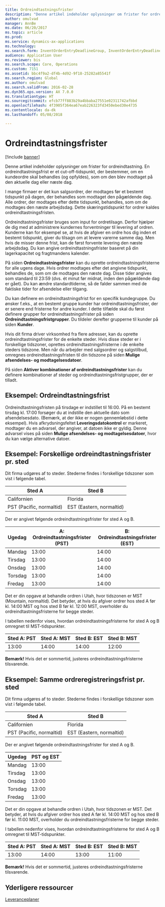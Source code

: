 ```yaml
---
title: Ordreindtastningsfrister
description: "Denne artikel indeholder oplysninger om frister for ordreindtastning. En ordreindtastningsfrist er et cut-off-tidspunkt, der bestemmer, om en kundeordre skal behandles (og opfyldes), som om den blev modtaget på den aktuelle dag eller næste dag."
author: omulvad
manager: AnnBe
ms.date: 06/20/2017
ms.topic: article
ms.prod: 
ms.service: dynamics-ax-applications
ms.technology: 
ms.search.form: InventOrderEntryDeadlineGroup, InventOrderEntryDeadlineParameters, InventOrderEntryDeadlineTable
audience: Application User
ms.reviewer: bis
ms.search.scope: Core, Operations
ms.custom: 7151
ms.assetid: bbc4f9a2-df4b-4d92-9f18-25282a85541f
ms.search.region: Global
ms.author: omulvad
ms.search.validFrom: 2016-02-28
ms.dyn365.ops.version: AX 7.0.0
ms.translationtype: HT
ms.sourcegitcommit: efcb77ff883b29a4bbaba27551e02311742afbbd
ms.openlocfilehash: 4f3905f364ea67eab226323fd3450ebed30e4735
ms.contentlocale: da-dk
ms.lasthandoff: 05/08/2018

---
```


# <a name="order-entry-deadlines"></a>Ordreindtastningsfrister

[!include [banner](../includes/banner.md)]

Denne artikel indeholder oplysninger om frister for ordreindtastning. En ordreindtastningsfrist er et cut-off-tidspunkt, der bestemmer, om en kundeordre skal behandles (og opfyldes), som om den blev modtaget på den aktuelle dag eller næste dag.

I mange firmaer er det kun salgsordrer, der modtages før et bestemt tidspunkt på dagen, der behandles som modtaget den pågældende dag. Alle ordrer, der modtages efter dette tidspunkt, behandles, som om de modtages den næste arbejdsdag. Dette skæringstidspunkt for ordrer kaldes ordreindtastningsfristen.  

Ordreindtastningsfrister bruges som input for ordretilsagn. Derfor hjælper de dig med at administrere kundernes forventninger til levering af ordren. Kunderne kan for eksempel se, at hvis de afgiver en ordre hos dig inden et bestemt tidspunkt, giver du tilsagn om at levere varerne samme dag. Men hvis de misser denne frist, kan de først forvente levering den næste arbejdsdag. Du kan angive ordreindtastningsfrister baseret på din lagerkapacitet og fragtmandens kalender.  

På siden **Ordreindtastningsfrister** kan du oprette ordreindtastningsfristerne for alle ugens dage. Hvis ordrer modtages efter det angivne tidspunkt, behandles de, som om de modtages den næste dag. Disse tider angives som standard til 23:59 (dvs. ét minut før midnat, inden den pågældende dag er gået). Du kan ændre standardtiderne, så de falder sammen med de faktiske tider for afsendelse eller tilgang.  

Du kan definere en ordreindtastningsfrist for en specifik kundegruppe. Du ønsker f.eks., at en bestemt gruppe kunder har ordreindtastningsfrister, der er senere end fristerne for andre kunder. I dette tilfælde skal du først definere grupper for ordreindtastningsfrister på siden **Ordreindtastningsfristgrupper**. Du tildeler derefter grupperne til kunder på siden **Kunder**.  

Hvis dit firma driver virksomhed fra flere adresser, kan du oprette ordreindtastningsfrister for de enkelte steder. Hvis disse steder er i forskellige tidszoner, oprettes ordreindtastningsfristerne i de enkelte steders tidszone. Men når du arbejder med salgsordrer og salgstilbud, omregnes ordreindtastningsfristen til din tidszone på siden **Mulige afsendelses- og modtagelsesdatoer**.  

På siden **Aktiver kombinationer af ordreindtastningsfrister** kan du definere kombinationer af steder og ordreindtastningsfristgrupper, der er tilladt.

## <a name="example-order-entry-deadline"></a>Eksempel: Ordreindtastningsfrist
Ordreindtastningsfristen på tirsdage er indstillet til 16:00. På en bestemt tirsdag kl. 17:00 forsøger du at indstille den aktuelle dato som afsendelsesdato. (Bemærk, at der ikke er nogen gennemløbstid i dette eksempel). Hvis afkrydsningsfeltet **Leveringsdatokontrol** er markeret, modtager du en advarsel, der angiver, at datoen ikke er gyldig. Denne advarsel vises på siden **Mulige afsendelses- og modtagelsesdatoer**, hvor du kan vælge alternative datoer.

## <a name="example-different-order-entry-deadlines-per-site"></a>Eksempel: Forskellige ordreindtastningsfrister pr. sted
Dit firma udgøres af to steder. Stederne findes i forskellige tidszoner som vist i følgende tabel.

| Sted A                      | Sted B                      |
|-----------------------------|-----------------------------|
| Californien                  | Florida                     |
| PST (Pacific, normaltid) | EST (Eastern, normaltid) |

Der er angivet følgende ordreindtastningsfrister for sted A og B.

| Ugedag             | A: Ordreindtastningsfrister (PST) | B: Ordreindtastningsfrister (EST) |
|-----------------------------|--------------------------------|--------------------------------|
| Mandag                      | 13:00                          | 14:00                          |
| Tirsdag                     | 13:00                          | 14:00                          |
| Onsdag                   | 13:00                          | 14:00                          |
| Torsdag                    | 13:00                          | 14:00                          |
| Fredag                      | 13:00                          | 14:00                          |

Det er din opgave at behandle ordren i Utah, hvor tidszonen er MST (Mountain, normaltid). Det betyder, at hvis du afgiver ordrer hos sted A før kl. 14:00 MST og hos sted B før kl. 12:00 MST, overholder du ordreindtastningsfristerne for begge steder.  

I tabellen nedenfor vises, hvordan ordreindtastningsfristerne for sted A og B omregnet til MST-tidspunkter.

| Sted A: PST         | Sted A: MST        | Sted B: EST           | Sted B: MST        |
|---------------------|--------------------|-----------------------|--------------------|
| 13:00               | 14:00              | 14:00                 | 12:00              |

**Bemærk!** Hvis det er sommertid, justeres ordreindtastningsfristerne tilsvarende.

## <a name="example-same-order-entry-deadline-per-site"></a>Eksempel: Samme ordreregistreringsfrist pr. sted
Dit firma udgøres af to steder. Stederne findes i forskellige tidszoner som vist i følgende tabel.

| Sted A                      | Sted B                      |
|-----------------------------|-----------------------------|
| Californien                  | Florida                     |
| PST (Pacific, normaltid) | EST (Eastern, normaltid) |

Der er angivet følgende ordreindtastningsfrister for sted A og B.

| Ugedag | PST og EST |
|-----------------|-------------|
| Mandag          | 13:00       |
| Tirsdag         | 13:00       |
| Onsdag       | 13:00       |
| Torsdag        | 13:00       |
| Fredag          | 13:00       |

Det er din opgave at behandle ordren i Utah, hvor tidszonen er MST. Det betyder, at hvis du afgiver ordrer hos sted A før kl. 14:00 MST og hos sted B før kl. 11:00 MST, overholder du ordreindtastningsfristerne for begge steder. 

I tabellen nedenfor vises, hvordan ordreindtastningsfristerne for sted A og B omregnet til MST-tidspunkter.

| Sted A: PST         | Sted A: MST        | Sted B: EST           | Sted B: MST        |
|---------------------|--------------------|-----------------------|--------------------|
| 13:00               | 14:00              | 13:00                 | 11:00              |

**Bemærk!** Hvis det er sommertid, justeres ordreindtastningsfristerne tilsvarende.

<a name="additional-resources"></a>Yderligere ressourcer
--------

[Leveranceplaner](delivery-schedules.md)




